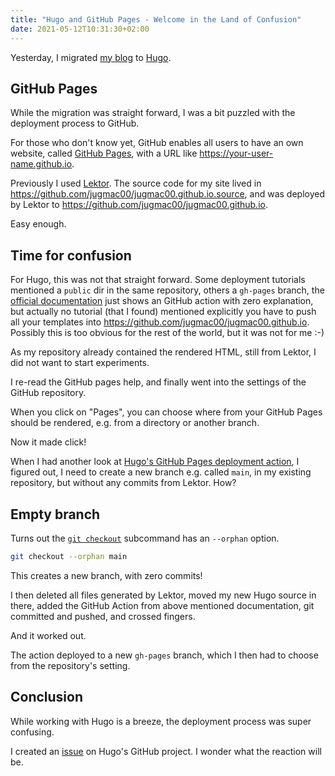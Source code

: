 ```yaml
---
title: "Hugo and GitHub Pages - Welcome in the Land of Confusion"
date: 2021-05-12T10:31:30+02:00
---
```


Yesterday, I migrated [my blog](https://jugmac00.github.io/) to [Hugo](https://gohugo.io/).

## GitHub Pages

While the migration was straight forward, I was a bit puzzled with the deployment process to GitHub.

For those who don't know yet,
GitHub enables all users to have an own website,
called [GitHub Pages](https://pages.github.com/),
with a URL like https://your-user-name.github.io.

Previously I used [Lektor](https://www.getlektor.com/).
The source code for my site lived in https://github.com/jugmac00/jugmac00.github.io.source,
and was deployed by Lektor to https://github.com/jugmac00/jugmac00.github.io.

Easy enough.

## Time for confusion

For Hugo, this was not that straight forward.
Some deployment tutorials mentioned a `public` dir in the same repository,
others a `gh-pages` branch,
the [official documentation](https://gohugo.io/hosting-and-deployment/hosting-on-github/#build-hugo-with-github-action) just shows an GitHub action with zero explanation,
but actually no tutorial (that I found) mentioned explicitly you have to push all your templates into https://github.com/jugmac00/jugmac00.github.io.
Possibly this is too obvious for the rest of the world,
but it was not for me :-)

As my repository already contained the rendered HTML, still from Lektor,
I did not want to start experiments.

I re-read the GitHub pages help,
and finally went into the settings of the GitHub repository.

When you click on "Pages",
you can choose where from your GitHub Pages should be rendered,
e.g. from a directory or another branch.

Now it made click!

When I had another look at [Hugo's GitHub Pages deployment action](https://gohugo.io/hosting-and-deployment/hosting-on-github/#build-hugo-with-github-action),
I figured out, I need to create a new branch e.g. called `main`,
in my existing repository, but without any commits from Lektor. How?

## Empty branch

Turns out the [`git checkout`](https://git-scm.com/docs/git-checkout#Documentation/git-checkout.txt---orphanltnewbranchgt) subcommand has an `--orphan` option.

```bash
git checkout --orphan main
```

This creates a new branch,
with zero commits!

I then deleted all files generated by Lektor,
moved my new Hugo source in there,
added the GitHub Action from above mentioned documentation,
git committed and pushed, and crossed fingers.

And it worked out.

The action deployed to a new `gh-pages` branch, which I then had to choose from the repository's setting.

## Conclusion

While working with Hugo is a breeze,
the deployment process was super confusing.

I created an [issue](https://github.com/gohugoio/hugo/issues/8525) on Hugo's GitHub project.
I wonder what the reaction will be.
